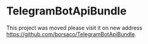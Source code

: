 # TelegramBotApiBundle
This project was moved please visit it on new address https://github.com/borsaco/TelegramBotApiBundle.
